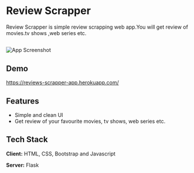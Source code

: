 
# Review Scrapper

Review Scrapper is simple review scrapping web app.You will get  review 
of movies.tv shows ,web series etc.


## 

![App Screenshot](https://www.linkpicture.com/q/fastwether.png)

  
## Demo

https://reviews-scrapper-app.herokuapp.com/

  
## Features

- Simple and clean UI
- Get review of your favourite movies, tv shows, web series etc.



  
## Tech Stack

**Client:** HTML, CSS, Bootstrap and Javascript

**Server:** Flask

  
